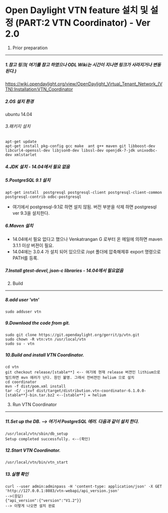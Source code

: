 Open Daylight VTN feature 설치 및 설정 (PART:2 VTN Coordinator) - Ver 2.0
======================================

1. Prior preparation
--------------------

##### 1.참고 링크( 여기를 참고 하였으나 ODL Wiki는 시간이 지나면 링크가 사라지거나 변동 된다.)
<https://wiki.opendaylight.org/view/OpenDaylight_Virtual_Tenant_Network_(VTN):Installation:VTN_Coordinator>

##### 2.OS 설치 환경  
ubuntu 14.04

###### 3.패키지 설치
```
apt-get update
apt-get install pkg-config gcc make  ant g++ maven git libboost-dev libcurl4-openssl-dev libjson0-dev libssl-dev openjdk-7-jdk unixodbc-dev xmlstarlet
```

##### 4.JDK 설치 - 14.04에서 필요 없음

##### 5.PostgreSQL 9.1 설치 
```
apt-get install  postgresql postgresql-client postgresql-client-common postgresql-contrib odbc-postgresql
```
- 여기에서 postgresql-9.1로 하면 설치 않됨. 버전 부분을 삭제 하면 postgresql ver 9.3을 설치한다.

##### 6.Maven 설치 
- 14.04에서 필요 없다고 했으나 Venkatrangan G 로부터 온 메일에 의하면 maven 3.1.1 이상 버젼이 필요.
- 14.04에는 3.0.4 가 설치 되어 있으므로 /opt 폴더에 압축해제후 export 명령으로 PATH를 등록. 

##### 7.Install gtest-devel, json-c libraries - 14.04에서 필요없음

2. Build
-------

##### 8.add user 'vtn' 
```
sudo adduser vtn
```

##### 9.Download the code from git.
```
sudo git clone https://git.opendaylight.org/gerrit/p/vtn.git
sudo chown -R vtn:vtn /usr/local/vtn
sudo su - vtn
```

##### 10.Build and install VTN Coordinator. 
```
cd vtn
git checkout release/[stable**] <-- 여기에 현재 release 버젼인 lithium으로 빌드하면 mvn 에러가 난다. 원인 불명. 그래서 전버젼인 helium 으로 설치 
cd coordinator
mvn -f dist/pom.xml install 
tar -C/ -jxvf dist/target/distribution.vtn-coordinator-6.1.0.0-[stable**}-bin.tar.bz2 <--[stable**] = helium
```

3. Run VTN Coordinator
--------------------------
##### 11.Set up the DB. --> 여기서 PostgreSQL 에러. 다음과 같이 설치 한다. 
``` 
/usr/local/vtn/sbin/db_setup 
Setup completed successfully. <--(확인)
```

##### 12.Start VTN Coordinator. 
```
/usr/local/vtn/bin/vtn_start
```

##### 13.실행 확인 
```
curl --user admin:adminpass -H 'content-type: application/json' -X GET 'http://127.0.0.1:8083/vtn-webapi/api_version.json'  
-->(응답)
{"api_version":{"version":"V1.2"}}
--> 이렇게 나오면 설치 완료
```
